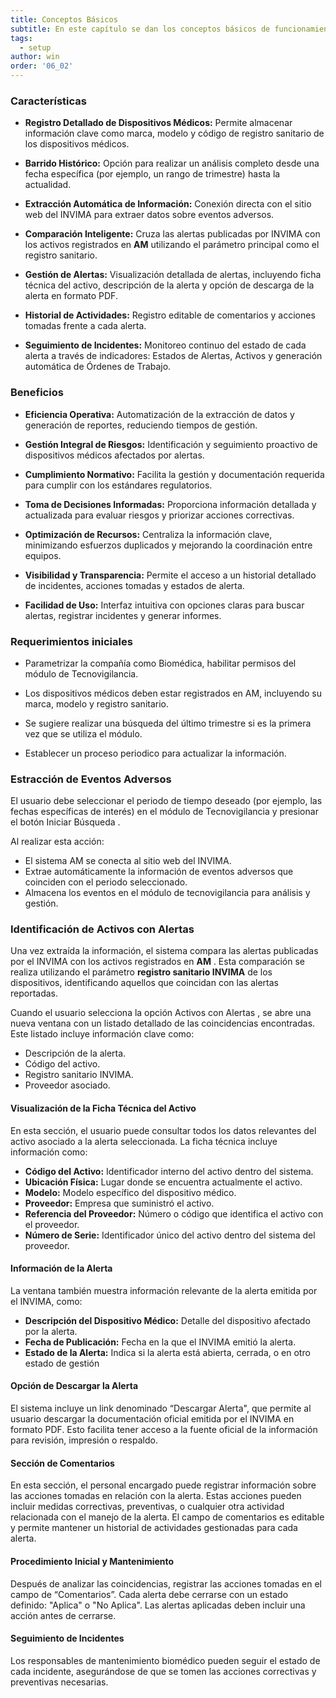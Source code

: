 ```yaml
---
title: Conceptos Básicos
subtitle: En este capítulo se dan los conceptos básicos de funcionamiento del módulo.
tags:
  - setup
author: win
order: '06_02'
---
```




### Características

- **Registro Detallado de Dispositivos Médicos:** Permite almacenar información clave como marca, modelo y código de registro sanitario de los dispositivos médicos.

- **Barrido Histórico:** Opción para realizar un análisis completo desde una fecha específica (por ejemplo, un rango de trimestre) hasta la actualidad.

- **Extracción Automática de Información:** Conexión directa con el sitio web del INVIMA para extraer datos sobre eventos adversos.

- **Comparación Inteligente:** Cruza las alertas publicadas por INVIMA con los activos registrados en **AM** utilizando el parámetro principal como el registro sanitario.

- **Gestión de Alertas:** Visualización detallada de alertas, incluyendo ficha técnica del activo, descripción de la alerta y opción de descarga de la alerta en formato PDF.

- **Historial de Actividades:** Registro editable de comentarios y acciones tomadas frente a cada alerta.


- **Seguimiento de Incidentes:** Monitoreo continuo del estado de cada alerta a través de indicadores:  Estados de Alertas, Activos y generación automática de Órdenes de Trabajo. 



### Beneficios 

- **Eficiencia Operativa:** Automatización de la extracción de datos y generación de reportes, reduciendo tiempos de gestión.

- **Gestión Integral de Riesgos:** Identificación y seguimiento proactivo de dispositivos médicos afectados por alertas.

- **Cumplimiento Normativo:** Facilita la gestión y documentación requerida para cumplir con los estándares regulatorios.


- **Toma de Decisiones Informadas:** Proporciona información detallada y actualizada para evaluar riesgos y priorizar acciones correctivas.


- **Optimización de Recursos:** Centraliza la información clave, minimizando esfuerzos duplicados y mejorando la coordinación entre equipos.



- **Visibilidad y Transparencia:** Permite el acceso a un historial detallado de incidentes, acciones tomadas y estados de alerta.


- **Facilidad de Uso:** Interfaz intuitiva con opciones claras para buscar alertas, registrar incidentes y generar informes.

### Requerimientos iniciales 

- Parametrizar la compañía como Biomédica, habilitar permisos del módulo de Tecnovigilancia. 

- Los dispositivos médicos deben estar registrados en AM, incluyendo su marca, modelo y registro sanitario.

- Se sugiere realizar una búsqueda del último trimestre si es la primera vez que se utiliza el módulo.

- Establecer un proceso periodico para actualizar la información.


### Estracción de Eventos Adversos



El usuario debe seleccionar el periodo de tiempo deseado (por ejemplo, las fechas específicas de interés) en el módulo de <a class="btn cl-white bg-blue px-3">Tecnovigilancia</a>
y presionar el botón <a class="btn cl-blue bg-gray px-6"> Iniciar Búsqueda </a>. 

Al realizar esta acción:

- El sistema AM  se conecta al sitio web del INVIMA.
- Extrae automáticamente la información de eventos adversos que coinciden con el periodo seleccionado.
- Almacena los eventos en el módulo de tecnovigilancia para análisis y gestión.


### Identificación de Activos con Alertas

Una vez extraída la información, el sistema compara las alertas publicadas por el INVIMA con los activos registrados en **AM** . Esta comparación se realiza utilizando el parámetro **registro sanitario INVIMA** de los dispositivos, identificando aquellos que coincidan con las alertas reportadas.

Cuando el usuario selecciona la opción <a class="btn cl-red bg-white px-6"> Activos con Alertas </a>, se abre una nueva ventana con un listado detallado de las coincidencias encontradas. Este listado incluye información clave como:


- Descripción de la alerta.
- Código del activo.
- Registro sanitario INVIMA.
- Proveedor asociado.


#### Visualización de la Ficha Técnica del Activo


En esta sección, el usuario puede consultar todos los datos relevantes del activo asociado a la alerta seleccionada. La ficha técnica incluye información como:


- **Código del Activo:** Identificador interno del activo dentro del sistema.
- **Ubicación Física:** Lugar donde se encuentra actualmente el activo.
- **Modelo:** Modelo específico del dispositivo médico.
- **Proveedor:** Empresa que suministró el activo.
- **Referencia del Proveedor:** Número o código que identifica el activo con el proveedor.
- **Número de Serie:** Identificador único del activo dentro del sistema del proveedor.


#### Información de la Alerta

La ventana también muestra información relevante de la alerta emitida por el INVIMA, como:

- **Descripción del Dispositivo Médico:** Detalle del dispositivo afectado por la alerta.
- **Fecha de Publicación:** Fecha en la que el INVIMA emitió la alerta.
- **Estado de la Alerta:** Indica si la alerta está abierta, cerrada, o en otro estado de gestión


#### Opción de Descargar la Alerta

El sistema incluye un link denominado “Descargar Alerta", que permite al usuario descargar la documentación oficial emitida por el INVIMA en formato PDF. Esto facilita tener acceso a la fuente oficial de la información para revisión, impresión o respaldo.


#### Sección de Comentarios

En esta sección, el personal encargado puede registrar información sobre las acciones tomadas en relación con la alerta. Estas acciones pueden incluir medidas correctivas, preventivas, o cualquier otra actividad relacionada con el manejo de la alerta.
El campo de comentarios es editable y permite mantener un historial de actividades gestionadas para cada alerta.


#### Procedimiento Inicial y Mantenimiento
Después de analizar las coincidencias, registrar las acciones tomadas en el campo de “Comentarios”.
Cada alerta debe cerrarse con un estado definido: "Aplica" o "No Aplica". Las alertas aplicadas deben incluir una acción antes de cerrarse.


#### Seguimiento de Incidentes

Los responsables de mantenimiento biomédico pueden seguir el estado de cada incidente, asegurándose de que se tomen las acciones correctivas y preventivas necesarias.

